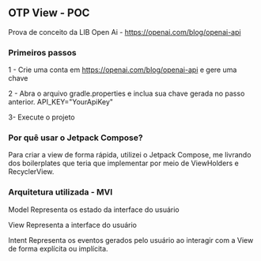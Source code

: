 ## OTP View - POC
Prova de conceito da LIB Open Ai - https://openai.com/blog/openai-api

### Primeiros passos
1 - Crie uma conta em https://openai.com/blog/openai-api e gere uma chave

2 - Abra o arquivo gradle.properties e inclua sua chave gerada no passo anterior.
API_KEY="YourApiKey"

3- Execute o projeto

### Por quê usar o Jetpack Compose?
Para criar a view de forma rápida, utilizei o Jetpack Compose, me livrando dos boilerplates que teria
que implementar por meio de ViewHolders e RecyclerView.

### Arquitetura utilizada - MVI 

Model 
Representa os estado da interface do usuário

View 
Representa a interface do usuário

Intent
Representa os eventos gerados pelo usuário ao interagir com a View de forma explícita ou implícita.
